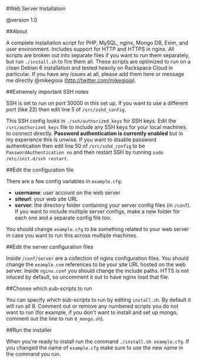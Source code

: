#Web Server Installation

@version 1.0
 
##About

A complete installation script for PHP, MySQL, nginx, Mongo DB, Exim, and
user environment. Includes support for HTTP and HTTPS in nginx. All scripts
are broken out into separate files if you want to run them separately, but
run `./install.sh` to fire them all. These scripts are optimized to run on
a clean Debian 6 installation and tested heavily on Rackspace Cloud in
particular. If you have any issues at all, please add them here or message
me directly @mikegioia (http://twitter.com/mikegioia).

##Extremely important SSH notes

SSH is set to run on port 30000 in this set up. If you want to use a different
port (like 22) then edit line 5 of `/src/sshd_config`. 

This SSH config looks in `./ssh/authorized_keys` for SSH keys. Edit the
`/src/authorized_keys` file to include any SSH keys for your local machines
to connect directly. **Password authentication is currently enabled** but in
my experience this is unwise. If you want to disable password authentication
then edit line 50 of `/src/sshd_config` to be `PasswordAuthentication no`
and then restart SSH by running `sudo /etc/init.d/ssh restart`.

##Edit the configuration file

There are a few config variables in `example.cfg`:

* **username**: user account on the web server
* **siteurl**: your web site URL
* **server**: the directory folder containing your server config files (in `/conf`).
          If you want to include multiple server configs, make a new folder for
          each one and a separate config file too.

You should change `example.cfg` to be something related to your web server
in case you want to run this across multiple machines.

##Edit the server configuration files

Inside `/conf/server` are a collection of nginx configuration files. You should
change the `example.com` references to be your site URL hosted on the web
server. Inside `nginx.conf` you should change the include paths. HTTS is not
inluced by default, so uncomment it out to have nginx load that file.

##Choose which sub-scripts to run

You can specify which sub-scripts to run by editing `install.sh`. By default it
will run all 8. Comment out or remove any numbered scripts you do not want to
run (for example, if you don't want to install and set up mongo, comment out the
line to run `8_mongo.sh`).

##Run the installer

When you're ready to install run the command `./install.sh example.cfg`. If you
changed the name of `example.cfg` make sure to use the new name in the command 
you run.